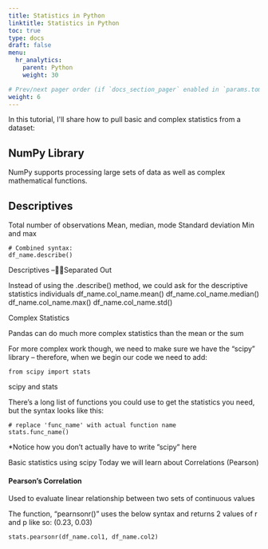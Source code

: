 ```yaml
---
title: Statistics in Python
linktitle: Statistics in Python
toc: true
type: docs
draft: false
menu:
  hr_analytics:
    parent: Python
    weight: 30

# Prev/next pager order (if `docs_section_pager` enabled in `params.toml`)
weight: 6
---
```


In this tutorial, I'll share how to pull basic and complex statistics from a dataset:

## NumPy Library

NumPy supports processing large sets of data as well as complex mathematical functions.


## Descriptives
Total number of observations
Mean, median, mode
Standard deviation
Min and max

```
# Combined syntax: 
df_name.describe()
```


Descriptives –Separated Out

Instead of using the .describe() method, we could ask for the descriptive statistics individuals
df_name.col_name.mean()
df_name.col_name.median()
df_name.col_name.max()
df_name.col_name.std()


Complex Statistics

Pandas can do much more complex statistics than the mean or the sum

For more complex work though, we need to make sure we have the “scipy” library – therefore, when we begin our code we need to add: 

```
from scipy import stats
```

scipy and stats

There’s a long list of functions you could use to get the statistics you need, but the syntax looks like this:

```
# replace 'func_name' with actual function name
stats.func_name()
```

*Notice how you don’t actually have to write ”scipy” here

Basic statistics using scipy
Today we will learn about 
Correlations (Pearson)

#### Pearson’s Correlation

Used to evaluate linear relationship between two sets of continuous values

The function, “pearnsonr()” uses the below syntax and returns 2 values of r and p like so: (0.23, 0.03)

```
stats.pearsonr(df_name.col1, df_name.col2)
```

